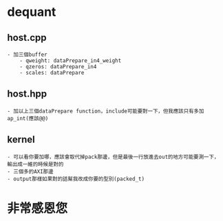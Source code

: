 # dequant
## host.cpp
    - 加三個buffer
        - qweight: dataPrepare_in4_weight
        - qzeros: dataPrepare_in4
        - scales: dataPrepare
## host.hpp
    - 加以上三個dataPrepare function，include可能要對一下，但我應該只有多加ap_int(應該@@)
## kernel
    - 可以看你要加哪，應該會取代掉pack那邊，但是最後一行放進去out的地方可能要測一下，輸出成一維的時候是對的
    - 三個多的AXI那邊
    - output那樣如果對的話幫我改成你要的型別(packed_t)
# 非常感恩您
